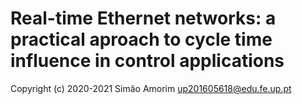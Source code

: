# Real-time Ethernet networks: a practical aproach to cycle time influence in control applications

Copyright (c) 2020-2021 Simão Amorim <up201605618@edu.fe.up.pt>
